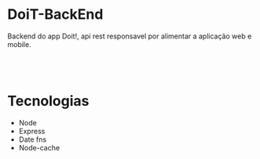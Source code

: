 # DoiT-BackEnd

Backend do app Doit!, api rest responsavel por alimentar a aplicação web e mobile.
<br><br><br><br>
<h1>Tecnologias</h1>
 <ul>
<li>Node</li>
<li>Express</li>
<li>Date fns</li>
<li>Node-cache</li>
</ul>
